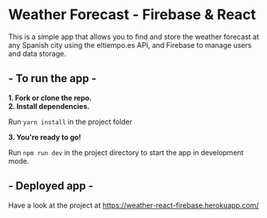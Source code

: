# Weather Forecast - Firebase & React

This is a simple app that allows you to find and store the weather forecast at any Spanish city using the eltiempo.es API, and Firebase to manage users and data storage.

## - To run the app -
 
**1. Fork or clone the repo.**<br/>
**2. Install dependencies.**

  Run ```yarn install``` in the project folder
  
**3. You're ready to go!**

  Run ```npm run dev``` in the project directory to start the app in development mode.<br />
  
## - Deployed app -

Have a look at the project at https://weather-react-firebase.herokuapp.com/

